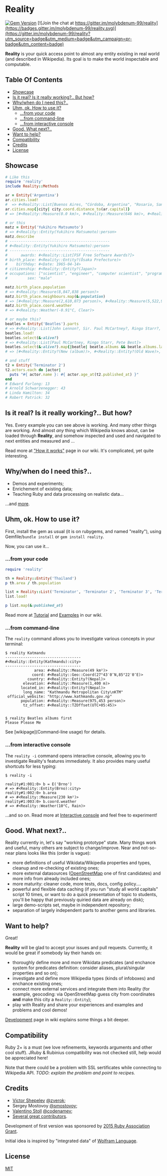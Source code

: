 Reality
=======

[![Gem Version](https://badge.fury.io/rb/reality.svg)](http://badge.fury.io/rb/reality)
[![Join the chat at https://gitter.im/molybdenum-99/reality](https://badges.gitter.im/molybdenum-99/reality.svg)](https://gitter.im/molybdenum-99/reality?utm_source=badge&utm_medium=badge&utm_campaign=pr-badge&utm_content=badge)

**Reality** is your quick access point to almost any entity existing in
real world (and described in Wikipedia). Its goal is to make the world
inspectable and computable.

## Table Of Contents

* [Showcase](#showcase)
* [Is it real? Is it really working?.. But how?](#is-it-real-is-it-really-working-but-how)
* [Why/when do I need this?..](#whywhen-do-i-need-this)
* [Uhm, ok. How to use it?](#uhm-ok-how-to-use-it)
  * [...from your code](#from-your-code)
  * [...from command-line](#from-command-line)
  * [...from interactive console](#from-interactive-console)
* [Good. What next?..](#good-what-next)
* [Want to help?](#want-to-help)
* [Compatibility](#compatibility)
* [Credits](#credits)
* [License](#license)

## Showcase

```ruby
# Like this
require 'reality'
include Reality::Methods

ar = Entity('Argentina')
ar.cities.load!
#  => #<Reality::List[Buenos Aires, "Córdoba, Argentina", "Rosario, Santa Fe", "Mendoza, Argentina", La Plata, San Miguel de Tucumán, Mar del Plata, Salta, "Santa Fe, Argentina", "San Juan, Argentina", "Resistencia, Chaco", Neuquén, Santiago del Estero, Corrientes, Avellaneda, Bahía Blanca, San Salvador de Jujuy, Quilmes, Lanús, Comodoro Rivadavia, "Concordia, Entre Ríos"]>
ar.cities.map{|city| city.coord.distance_to(ar.capital)}
# => [#<Reality::Measure(0.0 km)>, #<Reality::Measure(646 km)>, #<Reality::Measure(278 km)>, #<Reality::Measure(985 km)>, #<Reality::Measure(54 km)>, #<Reality::Measure(1,084 km)>, #<Reality::Measure(385 km)>, #<Reality::Measure(1,285 km)>, #<Reality::Measure(394 km)>, #<Reality::Measure(1,005 km)>, #<Reality::Measure(797 km)>, #<Reality::Measure(987 km)>, #<Reality::Measure(942 km)>, #<Reality::Measure(793 km)>, #<Reality::Measure(7 km)>, #<Reality::Measure(574 km)>, #<Reality::Measure(1,338 km)>, #<Reality::Measure(16 km)>, #<Reality::Measure(11 km)>, #<Reality::Measure(1,471 km)>, #<Reality::Measure(358 km)>] 

# or this
matz = Entity('Yukihiro Matsumoto')
# => #<Reality::Entity(Yukihiro Matsumoto):person>
matz.describe
# ---------------------------------------------
# #<Reality::Entity(Yukihiro Matsumoto):person>
# ---------------------------------------------
#      awards: #<Reality::List[FSF Free Software Awards?]>
# birth_place: #<Reality::Entity?(Ōsaka Prefecture)>
#    birthday: #<Date: 1965-04-14>
# citizenship: #<Reality::Entity?(Japan)>
# occupations: ["scientist", "engineer", "computer scientist", "programmer"]
#         sex: "male"

matz.birth_place.population
# => #<Reality::Measure(8,847,838 person)>
matz.birth_place.neighbours.map(&:population)
# => [#<Reality::Measure(2,610,073 person)>, #<Reality::Measure(5,522,917 person)>, #<Reality::Measure(1,372,046 person)>, #<Reality::Measure(961,320 person)>, #<Reality::Measure(119,291 person)>]
matz.birth_place.coord.weather
# => #<Reality::Weather(-0.91°C, Clear)>

# or maybe this?
beatles = Entity('Beatles').parts
# => #<Reality::List[John Lennon?, Sir. Paul McCartney?, Ringo Starr?, George Harrison?, Stuart Sutcliffe?, Pete Best?]>
beatles.load!
beatles.select(&:alive?)
# => #<Reality::List[Paul McCartney, Ringo Starr, Pete Best]> 
beatles.select(&:alive?).map{|beatle| beatle.albums && beatle.albums.last}
# => [#<Reality::Entity?(New (album))>, #<Reality::Entity?(Old Wave)>, nil]

# and stuff
t2 = Entity('Terminator 2')
t2.actors.each do |actor|
  puts "#{ actor.name }: #{ actor.age_at(t2.published_at) }"
end
# Edward Furlong: 13
# Arnold Schwarzenegger: 43
# Linda Hamilton: 34
# Robert Patrick: 32
```

## Is it real? Is it really working?.. But how?

Yes. Every example you can see above is working. And many other things
are working. And almost _any_ thing which Wikipedia knows about, can be
loaded through **Reality**, and somehow inspected and used and navigated
to next entities and measured and ...

Read more at ["How it works"]() page in our wiki. It's complicated, yet
quite interesting.

## Why/when do I need this?..

* Demos and experiments;
* Enrichement of existing data;
* Teaching Ruby and data processing on realistic data...

...and [more](applications).

## Uhm, ok. How to use it?

First, install the gem as usual (it is on rubygems, and named "reality"),
using Gemfile/`bundle install` or `gem install reality`.

Now, you can use it...

### ...from your code

```ruby
require 'reality'

th = Reality::Entity('Thailand')
p th.area / th.population

list = Reality::List('Terminator', 'Terminator 2', 'Terminator 3', 'Terminator 4', 'Terminator 5')
list.load!

p list.map(&:published_at)

```

Read more at [Tutorial]() and [Examples]() in our wiki.

### ...from command-line

The `reality` command allows you to investigate various
concepts in your terminal:

```
$ reality Katmandu
----------------------------------
#<Reality::Entity(Kathmandu):city>
----------------------------------
             area: #<Reality::Measure(49 km²)>
            coord: #<Reality::Geo::Coord(27°43′0″N,85°22′0″E)>
          country: #<Reality::Entity?(Nepal)>
        elevation: #<Reality::Measure(1,400 m)>
       located_in: #<Reality::Entity?(Nepal)>
        long_name: "Kathmandu Metropolitan City\nKTM"
 official_website: "http://www.kathmandu.gov.np"
       population: #<Reality::Measure(975,453 person)>
        tz_offset: #<Reality::TZOffset(UTC+05:45)>


$ reality Beatles albums first
Please Please Me
```

See [wikipage](Command-line usage) for details.

### ...from interactive console

The `reality -i` command opens interactive console, allowing you to
investigate Reality's features immediately. It also provides many useful
shortcuts for less typing:

```
$ reality -i

reality#1:001:0> b = E('Brno')
# => #<Reality::Entity(Brno):city>
reality#1:002:0> b.area
# => #<Reality::Measure(230 km²)>
reality#1:003:0> b.coord.weather
# => #<Reality::Weather(10°C, Rain)>
```

...and so on. Read more at [Interactive console]() and feel free to
experiment!

## Good. What next?..

Reality currently in, let's say "working prototype" state. Many things
work and useful, many others are subject to change/improve. Near and
not-so-near plans looks like this (order is vague):

* more definitions of useful Wikidata/Wikipedia properties and types,
  cleanup and re-checking of existing ones;
* more external datasources ([OpenStreetMap](http://www.openstreetmap.org/)
  one of first candidates) and more info from already included ones;
* more maturity: cleaner code, more tests, docs, config policy....
* powerful and flexible data caching (if you run "study all world capitals"
  script 10 times, or want to do a quick presentation of topic to students,
  you'll be happy that previously quiried data are already on disk);
* large demo-scripts set, maybe in independent repository;
* separation of largely independent parts to another gems and libraries.

## Want to help?

Great!

**Reality** will be glad to accept your issues and pull requests.
Currently, it would be great if somebody lay their hands on:

* thoroughly define more and more Wikidata predicates (and enchance system
  for predicates definition: consider aliases, plural/singular properties
  and so on);
* investigate and define more Wikipedia types (kinds of infoboxes) and
  enchance existing ones;
* connect more external services and integrate them into Reality (for
  example, geocoding: via OpenStreetMap guess city from coordinates
  **and** make this city a `Reality::Entity`);
* play with Reality and share your experiences and examples and problems
  and cool demos!

[Development]() page in wiki explains some things a bit deeper.

## Compatibility

Ruby 2+ is a must (we love refinements, keywords arguments and other
cool stuff). JRuby & Rubinius compatibility was not checked still, help
would be appreciated here!

Note that there could be a problem with SSL sertificates while connecting
to Wikipedia API. _TODO: explain the problem and point to recipes._
  
## Credits

* [Victor Shepelev](https://zverok.github.io) [@zverok](https://github.com/zverok);
* Sergey Mostovoy [@smostovoy](https://github.com/smostovoy);
* [Valentino Stoll](http://www.awesomevibe.com/) [@codenamev](https://github.com/codenamev);
* [Several great contributors](https://github.com/molybdenum-99/reality/graphs/contributors).

Development of first version was sponsored by
[2015 Ruby Association Grant](http://www.ruby.or.jp/en/news/20151116.html).

Initial idea is inspired by "integrated data" of
[Wolfram Language](http://reference.wolfram.com/language/).

## License

[MIT](https://github.com/molybdenum-99/reality/blob/master/LICENSE.txt)
